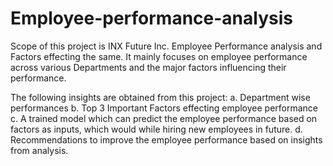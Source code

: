 # Employee-performance-analysis
Scope of this project is INX Future Inc. Employee Performance analysis and Factors effecting the same. It mainly focuses on employee performance across various Departments and the major factors influencing their performance. 

The following insights are obtained from this project: 
a.	Department wise performances
b.	Top 3 Important Factors effecting employee performance
c.	A trained model which can predict the employee performance based on factors as inputs, which would while hiring new employees in future.
d.	Recommendations to improve the employee performance based on insights from analysis.
